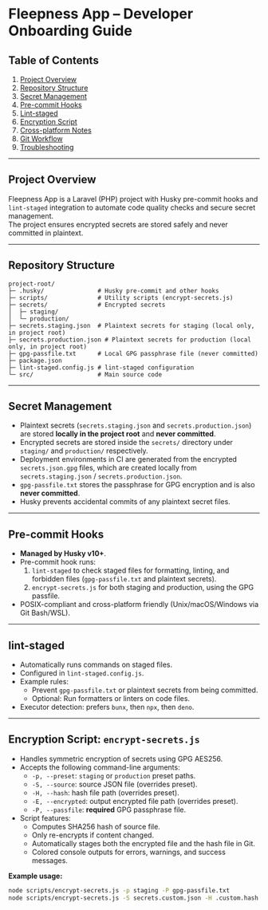 # Fleepness App – Developer Onboarding Guide

## Table of Contents

1. [Project Overview](#project-overview)
2. [Repository Structure](#repository-structure)
3. [Secret Management](#secret-management)
4. [Pre-commit Hooks](#pre-commit-hooks)
5. [Lint-staged](#lint-staged)
6. [Encryption Script](#encryption-script)
7. [Cross-platform Notes](#cross-platform-notes)
8. [Git Workflow](#git-workflow)
9. [Troubleshooting](#troubleshooting)

---

## Project Overview

Fleepness App is a Laravel (PHP) project with Husky pre-commit hooks and `lint-staged` integration to automate code quality checks and secure secret management.  
The project ensures encrypted secrets are stored safely and never committed in plaintext.

---

## Repository Structure

```plaintext
project-root/
├─ .husky/               # Husky pre-commit and other hooks
├─ scripts/              # Utility scripts (encrypt-secrets.js)
├─ secrets/              # Encrypted secrets
│  ├─ staging/
│  └─ production/
├─ secrets.staging.json  # Plaintext secrets for staging (local only, in project root)
├─ secrets.production.json # Plaintext secrets for production (local only, in project root)
├─ gpg-passfile.txt      # Local GPG passphrase file (never committed)
├─ package.json
├─ lint-staged.config.js # lint-staged configuration
└─ src/                  # Main source code
```

---

## Secret Management

-   Plaintext secrets (`secrets.staging.json` and `secrets.production.json`) are stored **locally in the project root** and **never committed**.
-   Encrypted secrets are stored inside the `secrets/` directory under `staging/` and `production/` respectively.
-   Deployment environments in CI are generated from the encrypted `secrets.json.gpg` files, which are created locally from `secrets.staging.json` / `secrets.production.json`.
-   `gpg-passfile.txt` stores the passphrase for GPG encryption and is also **never committed**.
-   Husky prevents accidental commits of any plaintext secret files.

---

## Pre-commit Hooks

-   **Managed by Husky v10+**.
-   Pre-commit hook runs:
    1. `lint-staged` to check staged files for formatting, linting, and forbidden files (`gpg-passfile.txt` and plaintext secrets).
    2. `encrypt-secrets.js` for both staging and production, using the GPG passfile.
-   POSIX-compliant and cross-platform friendly (Unix/macOS/Windows via Git Bash/WSL).

---

## lint-staged

-   Automatically runs commands on staged files.
-   Configured in `lint-staged.config.js`.
-   Example rules:
    -   Prevent `gpg-passfile.txt` or plaintext secrets from being committed.
    -   Optional: Run formatters or linters on code files.
-   Executor detection: prefers `bunx`, then `npx`, then `deno`.

---

## Encryption Script: `encrypt-secrets.js`

-   Handles symmetric encryption of secrets using GPG AES256.
-   Accepts the following command-line arguments:
    -   `-p, --preset`: `staging` or `production` preset paths.
    -   `-S, --source`: source JSON file (overrides preset).
    -   `-H, --hash`: hash file path (overrides preset).
    -   `-E, --encrypted`: output encrypted file path (overrides preset).
    -   `-P, --passfile`: **required** GPG passphrase file.
-   Script features:
    -   Computes SHA256 hash of source file.
    -   Only re-encrypts if content changed.
    -   Automatically stages both the encrypted file and the hash file in Git.
    -   Colored console outputs for errors, warnings, and success messages.

**Example usage:**

```bash
node scripts/encrypt-secrets.js -p staging -P gpg-passfile.txt
node scripts/encrypt-secrets.js -S secrets.custom.json -H .custom.hash -E secrets/custom.gpg -P gpg-passfile.txt
```
